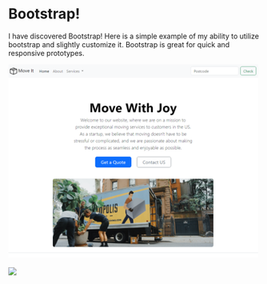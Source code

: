 <h1>Bootstrap!</h1>
<p>I have discovered Bootstrap! Here is a simple example of my ability to utilize bootstrap and slightly customize it. Bootstrap is great for quick and responsive prototypes.</p>
<a href="https://marisavertz.github.io/Bootstrap/">
  <img src="https://raw.githubusercontent.com/MarisaVertz/Bootstrap/refs/heads/main/images/MoveIt.png" width="500">
</a>
<br><br>
<a href="https://marisavertz.github.io/Bootstrap/">
  <img src="https://dabuttonfactory.com/button.png?t=View+Project&f=Calibri-Bold&ts=18&tc=fff&hp=45&vp=20&w=134&h=38&c=11&bgt=unicolored&bgc=245c68&be=1">
</a>
